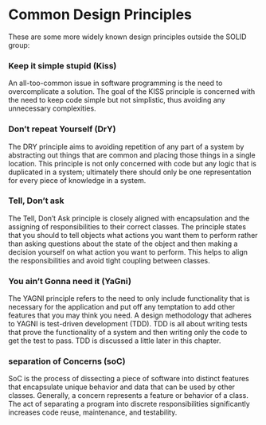 # Common Design Principles

These are some more widely known design principles outside the SOLID group:

### Keep it simple stupid (Kiss) 
An all-too-common issue in software programming is the need to overcomplicate a solution. The goal of the KISS principle is concerned with the need to keep code simple but not simplistic, thus avoiding any unnecessary complexities.

### Don’t repeat Yourself (DrY) 
The DRY principle aims to avoiding repetition of any part of a system by abstracting out things that are common and placing those things in a single location. This principle is not only concerned with code but any logic that is duplicated in a system; ultimately there should only be one representation for every piece of knowledge in a system.

### Tell, Don’t ask 
The Tell, Don’t Ask principle is closely aligned with encapsulation and the assigning of responsibilities to their correct classes. The principle states that you should to tell objects what actions you want them to perform rather than asking questions about the state of the object and then making a decision yourself on what action you want to perform. This helps to align the responsibilities and avoid tight coupling between classes.

### You ain’t Gonna need it (YaGni)
The YAGNI principle refers to the need to only include functionality that is necessary for the application and put off any temptation to add other features that you may think you need. A design methodology that adheres to YAGNI is test-driven development (TDD). TDD is all about writing tests that prove the functionality of a system and then writing only the code to get the test to pass. TDD is discussed a little later in this chapter.

### separation of Concerns (soC) 
SoC is the process of dissecting a piece of software into distinct features that encapsulate unique behavior and data that can be used by other classes. Generally, a concern represents a feature or behavior of a class. The act of separating a program into discrete responsibilities significantly increases code reuse, maintenance, and testability.